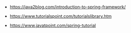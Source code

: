 - https://java2blog.com/introduction-to-spring-framework/

- https://www.tutorialspoint.com/tutorialslibrary.htm

- https://www.javatpoint.com/spring-tutorial
